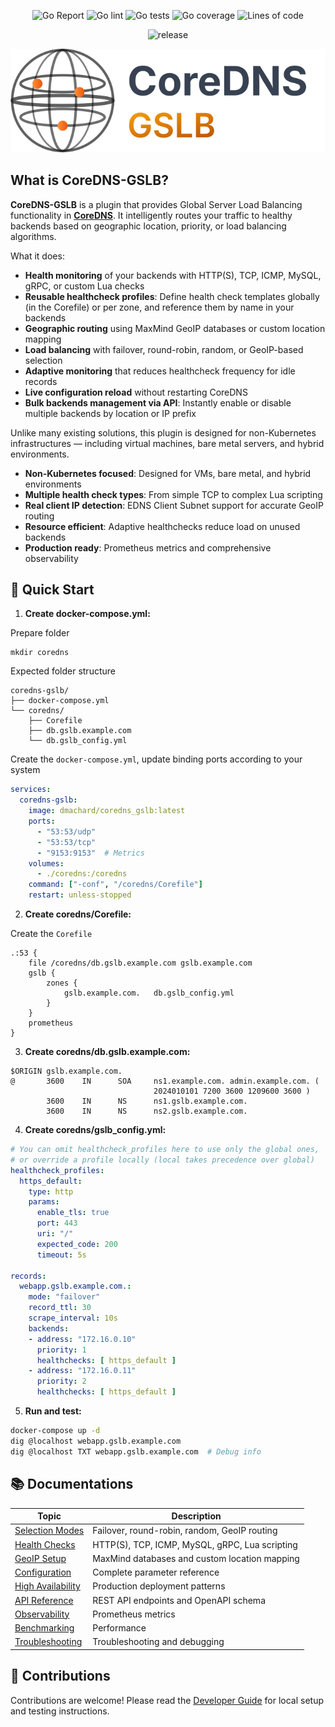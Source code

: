 <p align="center">
  <img src="https://goreportcard.com/badge/github.com/dmachard/coredns-gslb" alt="Go Report"/>
  <img src="https://img.shields.io/badge/go%20lint%20rules-8-green" alt="Go lint"/>
  <img src="https://img.shields.io/badge/go%20tests-142-green" alt="Go tests"/>
  <img src="https://img.shields.io/badge/go%20coverage-70%25-green" alt="Go coverage"/>
  <img src="https://img.shields.io/badge/lines%20of%20code-3032-blue" alt="Lines of code"/>
</p>

<p align="center">
  <img src="https://img.shields.io/github/v/release/dmachard/coredns-gslb?logo=github&sort=semver" alt="release"/>
</p>

<p align="center">
  <img src="docs/coredns_gslb_logo.svg" alt="CoreDNS-GSLB"/>
</p>

## What is CoreDNS-GSLB?

**CoreDNS-GSLB** is a plugin that provides Global Server Load Balancing functionality in **[CoreDNS](https://coredns.io/)**. It intelligently routes your traffic to healthy backends based on geographic location, priority, or load balancing algorithms.

What it does:
- **Health monitoring** of your backends with HTTP(S), TCP, ICMP, MySQL, gRPC, or custom Lua checks
- **Reusable healthcheck profiles**: Define health check templates globally (in the Corefile) or per zone, and reference them by name in your backends
- **Geographic routing** using MaxMind GeoIP databases or custom location mapping
- **Load balancing** with failover, round-robin, random, or GeoIP-based selection
- **Adaptive monitoring** that reduces healthcheck frequency for idle records
- **Live configuration reload** without restarting CoreDNS
- **Bulk backends management via API**: Instantly enable or disable multiple backends by location or IP prefix

Unlike many existing solutions, this plugin is designed for non-Kubernetes infrastructures — including virtual machines, bare metal servers, and hybrid environments.

- **Non-Kubernetes focused**: Designed for VMs, bare metal, and hybrid environments
- **Multiple health check types**: From simple TCP to complex Lua scripting
- **Real client IP detection**: EDNS Client Subnet support for accurate GeoIP routing  
- **Resource efficient**: Adaptive healthchecks reduce load on unused backends
- **Production ready**: Prometheus metrics and comprehensive observability

## 🚀 Quick Start

1. **Create docker-compose.yml:**

Prepare folder

```
mkdir coredns
```

Expected folder structure

```
coredns-gslb/
├── docker-compose.yml
└── coredns/
    ├── Corefile
    ├── db.gslb.example.com
    └── db.gslb_config.yml
```

Create the `docker-compose.yml`, update binding ports according to your system

```yaml
services:
  coredns-gslb:
    image: dmachard/coredns_gslb:latest
    ports:
      - "53:53/udp"
      - "53:53/tcp"
      - "9153:9153"  # Metrics
    volumes:
      - ./coredns:/coredns
    command: ["-conf", "/coredns/Corefile"]
    restart: unless-stopped
```
    
2. **Create coredns/Corefile:**

Create the `Corefile`

```
.:53 {
    file /coredns/db.gslb.example.com gslb.example.com
    gslb {
        zones {
            gslb.example.com.   db.gslb_config.yml
        }
    }
    prometheus
}
```

3. **Create coredns/db.gslb.example.com:**

```
$ORIGIN gslb.example.com.
@       3600    IN      SOA     ns1.example.com. admin.example.com. (
                                2024010101 7200 3600 1209600 3600 )
        3600    IN      NS      ns1.gslb.example.com.
        3600    IN      NS      ns2.gslb.example.com.
```

4. **Create coredns/gslb_config.yml:**

```yaml
# You can omit healthcheck_profiles here to use only the global ones,
# or override a profile locally (local takes precedence over global)
healthcheck_profiles:
  https_default:
    type: http
    params:
      enable_tls: true
      port: 443
      uri: "/"
      expected_code: 200
      timeout: 5s

records:
  webapp.gslb.example.com.:
    mode: "failover"
    record_ttl: 30
    scrape_interval: 10s
    backends:
    - address: "172.16.0.10"
      priority: 1
      healthchecks: [ https_default ]
    - address: "172.16.0.11"
      priority: 2
      healthchecks: [ https_default ]
```

5. **Run and test:**

```bash
docker-compose up -d
dig @localhost webapp.gslb.example.com
dig @localhost TXT webapp.gslb.example.com  # Debug info
```

## 📚 Documentations

| Topic | Description |
|-------|-------------|
| [Selection Modes](docs/modes.md) | Failover, round-robin, random, GeoIP routing |
| [Health Checks](docs/healthchecks.md) | HTTP(S), TCP, ICMP, MySQL, gRPC, Lua scripting |
| [GeoIP Setup](docs/configuration.md#geoip) | MaxMind databases and custom location mapping |
| [Configuration](docs/configuration.md) | Complete parameter reference |
| [High Availability](docs/architecture.md) | Production deployment patterns |
| [API Reference](docs/api.md) | REST API endpoints and OpenAPI schema |
| [Observability](docs/observability.md) | Prometheus metrics |
| [Benchmarking](docs/benchmark.md) | Performance |
| [Troubleshooting](docs/troubleshooting.md) | Troubleshooting and debugging |

## 👥 Contributions

Contributions are welcome! Please read the [Developer Guide](CONTRIBUTING.md) for local setup and testing instructions.

